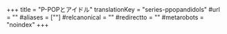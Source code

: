 +++
title = "P-POPとアイドル"
translationKey = "series-ppopandidols"
#url = ""
#aliases = [""]
#relcanonical = ""
#redirectto = ""
#metarobots = "noindex"
+++
